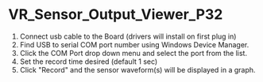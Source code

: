 # VR_Sensor_Output_Viewer_P32
1. Connect usb cable to the Board (drivers will install on first plug in)
2. Find USB to serial COM port number using Windows Device Manager.
3. Click the COM Port drop down menu and select the port from the list.
4. Set the record time desired (default 1 sec)
5. Click \"Record\" and the sensor waveform(s) will be displayed in a graph.
